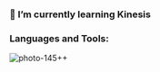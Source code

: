 ### 🥦 I’m currently learning Kinesis

### Languages and Tools:
![photo-145++](https://user-images.githubusercontent.com/106376020/170677290-81aa8df7-fa0d-477b-87ec-b2a174d91197.jpg)

<!--
**nontapat-s/nontapat-s** is a ✨ _special_ ✨ repository because its `README.md` (this file) appears on your GitHub profile.

Here are some ideas to get you started:

- 🔭 I’m currently working on ...
- 🌱 I’m currently learning ...
- 👯 I’m looking to collaborate on ...
- 🤔 I’m looking for help with ...
- 💬 Ask me about ...
- 📫 How to reach me: ...
- 😄 Pronouns: ...
- ⚡ Fun fact: ...
-->
